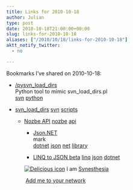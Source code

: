 ```yaml
---
title: Links for 2010-10-18
author: Julian
type: post
date: 2010-10-18T21:00:00+00:00
slug: links-for-2010-10-18 
aliases: ["/2010/10/18/links-for-2010-10-18"]
aktt_notify_twitter:
  - no

---
```

Bookmarks I&#8217;ve shared on 2010-10-18:

  * [/pysvn\_load\_dirs][1]  
    Python tool to mimic svn\_load\_dirs.pl  
    [svn][2] [python][3] 
  * [svn\_load\_dirs][4] 
    [svn][2] [scripts][5] </li> 
    
      * [Nozbe API][6] 
        [nozbe][7] [api][8] </li> 
        
          * [Json.NET][9]  
            mark  
            [dotnet][10] [json][11] [net][12] [library][13] 
          * [LINQ to JSON beta][14] 
            [linq][15] [json][11] [dotnet][10] </li> </ul> 
            
            <p class="deliciouslink">
              <a href="https://del.icio.us/synesthesia" title="See all my bookmarks on del.icio.us"><img src="https://www.synesthesia.co.uk/images/deliciousicon.jpg" alt="Delicious icon" /></a>&nbsp;I am <a href="https://del.icio.us/synesthesia" title="See all my bookmarks on del.icio.us">Synesthesia</a>
            </p>
            
            <p class="deliciouslink">
              <a href="https://del.icio.us/network?add=synesthesia" title="Add me to your del.icio.us network"><img src="https://www.synesthesia.co.uk/images/add.gif" alt="" /></a>&nbsp;<a href="https://del.icio.us/network?add=synesthesia" title="Add me to your del.icio.us network">Add me to your network</a>
            </p>

 [1]: https://free.linux.hp.com/~dannf/pysvn_load_dirs
 [2]: https://delicious.com/synesthesia/svn
 [3]: https://delicious.com/synesthesia/python
 [4]: https://svn.apache.org/repos/asf/subversion/trunk/contrib/client-side/svn_load_dirs/svn_load_dirs.pl.in
 [5]: https://delicious.com/synesthesia/scripts
 [6]: https://www.nozbe.com/api
 [7]: https://delicious.com/synesthesia/nozbe
 [8]: https://delicious.com/synesthesia/api
 [9]: https://json.codeplex.com/
 [10]: https://delicious.com/synesthesia/dotnet
 [11]: https://delicious.com/synesthesia/json
 [12]: https://delicious.com/synesthesia/net
 [13]: https://delicious.com/synesthesia/library
 [14]: https://james.newtonking.com/archive/2008/02/11/linq-to-json-beta.aspx
 [15]: https://delicious.com/synesthesia/linq